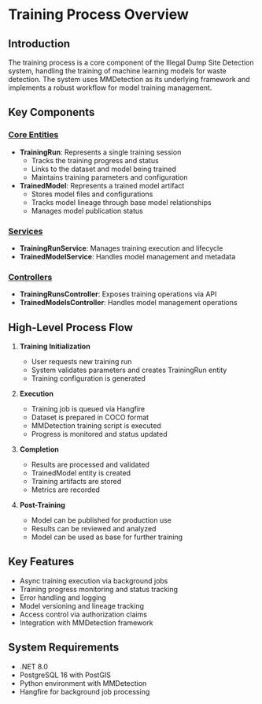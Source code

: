 # Training Process Overview

## Introduction

The training process is a core component of the Illegal Dump Site Detection system, handling the training of machine learning models for waste detection. The system uses MMDetection as its underlying framework and implements a robust workflow for model training management.

## Key Components

### [Core Entities](./entities.md)

- **TrainingRun**: Represents a single training session
  - Tracks the training progress and status
  - Links to the dataset and model being trained
  - Maintains training parameters and configuration
- **TrainedModel**: Represents a trained model artifact
  - Stores model files and configurations
  - Tracks model lineage through base model relationships
  - Manages model publication status

### [Services](./services.md)

- **TrainingRunService**: Manages training execution and lifecycle
- **TrainedModelService**: Handles model management and metadata

### [Controllers](./controllers.md)

- **TrainingRunsController**: Exposes training operations via API
- **TrainedModelsController**: Handles model management operations

## High-Level Process Flow

1. **Training Initialization**
   - User requests new training run
   - System validates parameters and creates TrainingRun entity
   - Training configuration is generated

2. **Execution**
   - Training job is queued via Hangfire
   - Dataset is prepared in COCO format
   - MMDetection training script is executed
   - Progress is monitored and status updated

3. **Completion**
   - Results are processed and validated
   - TrainedModel entity is created
   - Training artifacts are stored
   - Metrics are recorded

4. **Post-Training**
   - Model can be published for production use
   - Results can be reviewed and analyzed
   - Model can be used as base for further training

## Key Features

- Async training execution via background jobs
- Training progress monitoring and status tracking
- Error handling and logging
- Model versioning and lineage tracking
- Access control via authorization claims
- Integration with MMDetection framework

## System Requirements

- .NET 8.0
- PostgreSQL 16 with PostGIS
- Python environment with MMDetection
- Hangfire for background job processing

